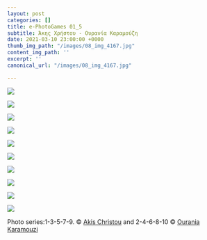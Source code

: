 ```yaml
---
layout: post
categories: []
title: e-PhotoGames 01_5
subtitle: Άκης Χρήστου - Ουρανία Καραμούζη
date: 2021-03-10 23:00:00 +0000
thumb_img_path: "/images/08_img_4167.jpg"
content_img_path: ''
excerpt: ''
canonical_url: "/images/08_img_4167.jpg"

---
```

![](/images/01_pg_1.jpg)

![](/images/02_img_4124.jpg)

![](/images/03_pg3.jpg)

![](/images/04_xa-h2.jpg)

![](/images/05_p-g_5.jpg)

![](/images/06_img_7266.jpg)

![](/images/07_pg7.jpg)

![](/images/08_img_4167.jpg)

![](/images/09_pg9.jpg)

![](/images/10_dsc02771.jpg)

Photo series:1-3-5-7-9. © <a href="[https://www.facebook.com/akis.christou.7]" target="blank">Akis Christou</a> and  2-4-6-8-10 © <a href="https://www.facebook.com/ourania.karamouzi" target="blank">Ourania Karamouzi</a>